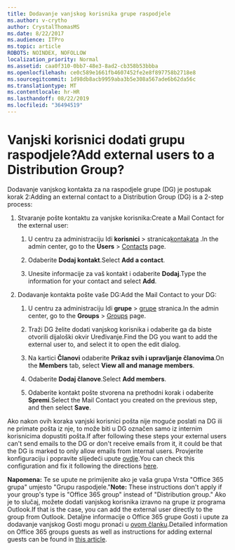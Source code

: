 ```yaml
---
title: Dodavanje vanjskog korisnika grupe raspodjele
ms.author: v-crytho
author: CrystalThomasMS
ms.date: 8/22/2017
ms.audience: ITPro
ms.topic: article
ROBOTS: NOINDEX, NOFOLLOW
localization_priority: Normal
ms.assetid: caa0f310-0bb7-48e3-8ad2-cb358b53bbba
ms.openlocfilehash: ce0c589e1661fb4607452fe2e8f897758b2718e8
ms.sourcegitcommit: 1d98db8acb9959aba3b5e308a567ade6b62da56c
ms.translationtype: MT
ms.contentlocale: hr-HR
ms.lasthandoff: 08/22/2019
ms.locfileid: "36494519"
---
```

# <a name="add-external-users-to-a-distribution-group"></a><span data-ttu-id="7bef4-102">Vanjski korisnici dodati grupu raspodjele?</span><span class="sxs-lookup"><span data-stu-id="7bef4-102">Add external users to a Distribution Group?</span></span>

<span data-ttu-id="7bef4-103">Dodavanje vanjskog kontakta za na raspodjele grupe (DG) je postupak korak 2:</span><span class="sxs-lookup"><span data-stu-id="7bef4-103">Adding an external contact to a Distribution Group (DG) is a 2-step process:</span></span>
  
1. <span data-ttu-id="7bef4-104">Stvaranje pošte kontaktu za vanjske korisnika:</span><span class="sxs-lookup"><span data-stu-id="7bef4-104">Create a Mail Contact for the external user:</span></span>
    
    1. <span data-ttu-id="7bef4-105">U centru za administraciju Idi **korisnici** > stranica[kontakata](https://admin.microsoft.com/adminportal/home#/Contact) .</span><span class="sxs-lookup"><span data-stu-id="7bef4-105">In the admin center, go to the **Users** > [Contacts](https://admin.microsoft.com/adminportal/home#/Contact) page.</span></span> 
    
    2. <span data-ttu-id="7bef4-106">Odaberite **Dodaj kontakt**.</span><span class="sxs-lookup"><span data-stu-id="7bef4-106">Select **Add a contact**.</span></span>
    
    3. <span data-ttu-id="7bef4-107">Unesite informacije za vaš kontakt i odaberite **Dodaj**.</span><span class="sxs-lookup"><span data-stu-id="7bef4-107">Type the information for your contact and select **Add**.</span></span>
    
2. <span data-ttu-id="7bef4-108">Dodavanje kontakta pošte vaše DG:</span><span class="sxs-lookup"><span data-stu-id="7bef4-108">Add the Mail Contact to your DG:</span></span>
    
    1. <span data-ttu-id="7bef4-109">U centru za administraciju Idi **grupe** > [grupe](https://admin.microsoft.com/adminportal/home#/groups) stranica.</span><span class="sxs-lookup"><span data-stu-id="7bef4-109">In the admin center, go to the **Groups** > [Groups](https://admin.microsoft.com/adminportal/home#/groups) page.</span></span> 
    
    2. <span data-ttu-id="7bef4-110">Traži DG želite dodati vanjskog korisnika i odaberite ga da biste otvorili dijaloški okvir Uređivanje.</span><span class="sxs-lookup"><span data-stu-id="7bef4-110">Find the DG you want to add the external user to, and select it to open the edit dialog.</span></span>
    
    3. <span data-ttu-id="7bef4-111">Na kartici **Članovi** odaberite **Prikaz svih i upravljanje članovima**.</span><span class="sxs-lookup"><span data-stu-id="7bef4-111">On the **Members** tab, select **View all and manage members**.</span></span> 
    
    4. <span data-ttu-id="7bef4-112">Odaberite **Dodaj članove**.</span><span class="sxs-lookup"><span data-stu-id="7bef4-112">Select **Add members**.</span></span>
    
    5. <span data-ttu-id="7bef4-113">Odaberite kontakt pošte stvorena na prethodni korak i odaberite **Spremi**.</span><span class="sxs-lookup"><span data-stu-id="7bef4-113">Select the Mail Contact you created on the previous step, and then select **Save**.</span></span>
    
<span data-ttu-id="7bef4-114">Ako nakon ovih koraka vanjski korisnici pošta nije moguće poslati na DG ili ne primate pošta iz nje, to može biti u DG označen samo iz internim korisnicima dopustiti pošta.</span><span class="sxs-lookup"><span data-stu-id="7bef4-114">If after following these steps your external users can't send emails to the DG or don't receive emails from it, it could be that the DG is marked to only allow emails from internal users.</span></span> <span data-ttu-id="7bef4-115">Provjerite konfiguraciju i popravite slijedeći upute [ovdje](https://support.office.com/article/Fix-email-delivery-issues-for-error-code-5-7-133-in-Office-365-991abc19-7756-438f-abcb-39f69b80f284.aspx).</span><span class="sxs-lookup"><span data-stu-id="7bef4-115">You can check this configuration and fix it following the directions [here](https://support.office.com/article/Fix-email-delivery-issues-for-error-code-5-7-133-in-Office-365-991abc19-7756-438f-abcb-39f69b80f284.aspx).</span></span>
  
 <span data-ttu-id="7bef4-116">**Napomena:** Te se upute ne primijenite ako je vaša grupa Vrsta "Office 365 grupa" umjesto "Grupu raspodjele."</span><span class="sxs-lookup"><span data-stu-id="7bef4-116">**Note:** These instructions don't apply if your group's type is "Office 365 group" instead of "Distribution group."</span></span> <span data-ttu-id="7bef4-117">Ako je to slučaj, možete dodati vanjskog korisnika izravno na grupe iz programa Outlook.</span><span class="sxs-lookup"><span data-stu-id="7bef4-117">If that is the case, you can add the external user directly to the group from Outlook.</span></span> <span data-ttu-id="7bef4-118">Detaljne informacije o Office 365 grupe Gosti i upute za dodavanje vanjskog Gosti mogu pronaći u [ovom članku](https://support.office.com/article/Guest-access-in-Office-365-Groups-bfc7a840-868f-4fd6-a390-f347bf51aff6.aspx).</span><span class="sxs-lookup"><span data-stu-id="7bef4-118">Detailed information on Office 365 groups guests as well as instructions for adding external guests can be found in [this article](https://support.office.com/article/Guest-access-in-Office-365-Groups-bfc7a840-868f-4fd6-a390-f347bf51aff6.aspx).</span></span>
  